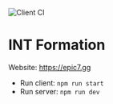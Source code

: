![Client CI](https://github.com/StephenEisen/intformation-website/workflows/Client%20CI/badge.svg?branch=master)

# INT Formation

Website: https://epic7.gg

- Run client: `npm run start`
- Run server: `npm run dev`

